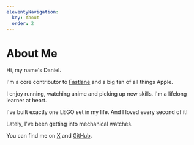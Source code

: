 ```yaml
---
eleventyNavigation:
  key: About
  order: 2
---
```


# About Me

Hi, my name's Daniel. 

I'm a core contributor to <a href="https://github.com/fastlane/fastlane" target="_blank">Fastlane</a> and a big fan of all things Apple. 

I enjoy running, watching anime and picking up new skills. I'm a lifelong learner at heart.

I've built exactly one LEGO set in my life. And I loved every second of it!

Lately, I've been getting into mechanical watches. 

You can find me on <a href="https://x.com/mollyiv" target="_blank">X</a> and <a href="https://github.com/mollyIV" target="_blank">GitHub</a>.